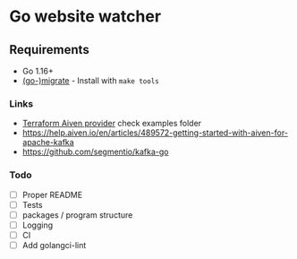 # Go website watcher

## Requirements

- Go 1.16+
- [(go-)migrate](https://github.com/golang-migrate/migrate) - Install with `make tools`

### Links

- [Terraform Aiven provider](https://github.com/aiven/terraform-provider-aiven) check examples folder
- https://help.aiven.io/en/articles/489572-getting-started-with-aiven-for-apache-kafka
- https://github.com/segmentio/kafka-go

### Todo

- [ ] Proper README
- [ ] Tests
- [ ] packages / program structure
- [ ] Logging
- [ ] CI
- [ ] Add golangci-lint

